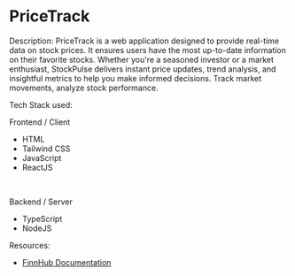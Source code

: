 # PriceTrack

Description:
PriceTrack is a web application designed to provide real-time data on stock prices. It ensures users have the most up-to-date information on their favorite stocks. Whether you're a seasoned investor or a market enthusiast, StockPulse delivers instant price updates, trend analysis, and insightful metrics to help you make informed decisions. Track market movements, analyze stock performance. 

Tech Stack used: 
<br/>

Frontend / Client
- HTML
- Tailwind CSS
- JavaScript
- ReactJS

</br>

Backend / Server
- TypeScript
- NodeJS

Resources:
- [FinnHub Documentation](https://finnhub.io/docs/api)
